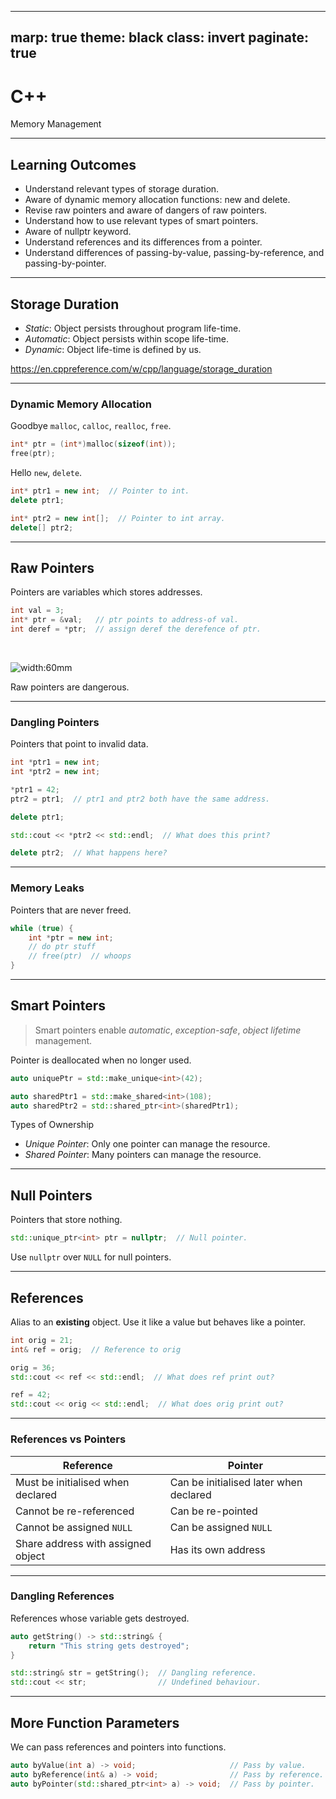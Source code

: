 -------------------
marp: true
theme: black
class: invert
paginate: true
-------------------

# C++

Memory Management

<!--

-->


-------------------
## Learning Outcomes

- Understand relevant types of storage duration. 
- Aware of dynamic memory allocation functions: new and delete. 
- Revise raw pointers and aware of dangers of raw pointers. 
- Understand how to use relevant types of smart pointers. 
- Aware of nullptr keyword. 
- Understand references and its differences from a pointer. 
- Understand differences of passing-by-value, passing-by-reference, and passing-by-pointer.

-------------------
## Storage Duration

- *Static*: Object persists throughout program life-time.
- *Automatic*: Object persists within scope life-time.
- *Dynamic*: Object life-time is defined by us.

https://en.cppreference.com/w/cpp/language/storage_duration

<!-- 

This is another parameter of objects and variables.

Storage durations tells us when an object is allocated in memory and deallocated.

Static storage duration:
    This includes global variables, variables declared with static or extern.

    As a result, we can only have one instance of this object which can cause naming conflicts. Bad.

Automatic storage duration:
    All objects have automatic storage duration by default unless it's static.

    Won't go through this, because it's basically scopes.

Dynamic storage duration:
    We tell the compiler how long an object will live for using dynamic memory allocation functions.
 -->

-------------------
### Dynamic Memory Allocation

Goodbye `malloc`, `calloc`, `realloc`, `free`.
```cpp
int* ptr = (int*)malloc(sizeof(int));
free(ptr);
```

Hello `new`, `delete`.
```cpp
int* ptr1 = new int;  // Pointer to int.
delete ptr1;

int* ptr2 = new int[];  // Pointer to int array.
delete[] ptr2;
```

<!-- 

C++ introduces new and delete keywords to replace C-style memory allocation.

C-style memory allocation is very clunky.

Now you know what new and delete is. Don't ever use it.

 -->

-------------------
## Raw Pointers

Pointers are variables which stores addresses.

```cpp
int val = 3;
int* ptr = &val;   // ptr points to address-of val.
int deref = *ptr;  // assign deref the derefence of ptr.
```

<br>

![width:60mm](images/cpp2-raw-pointer.png)

Raw pointers are dangerous.

<!-- 

C++ has pointers, exactly the same as C.

But in C++ we call them raw pointers because we have to manage the lifetime of the pointer ourselves. Very exposed. Which is why we don't ever want to use raw pointers.

When derefencing ptr:
    Go to address that ptr is storing.
    Get the value at that address.

Show raw-pointers.cpp

Raw pointers are very dangerous though. Any ideas why?

 -->

-------------------
### Dangling Pointers

Pointers that point to invalid data.

```cpp
int *ptr1 = new int;
int *ptr2 = new int;

*ptr1 = 42;
ptr2 = ptr1;  // ptr1 and ptr2 both have the same address.

delete ptr1;

std::cout << *ptr2 << std::endl;  // What does this print?

delete ptr2;  // What happens here?
```

<!-- 

Dangling pointers are pointers that point to invalid data.

Show dangling-pointers.cpp

In this example, we have two pointers pointing to the same address.
    We free one of the pointers.

    We print out ptr2. What happens? Everything can be fine, we can crash, get undefined behaviour.

    We free ptr2. What happens? Double free, get undefined behaviour.

It's bad.

 -->

-------------------
### Memory Leaks

Pointers that are never freed.

```cpp
while (true) {
    int *ptr = new int;
    // do ptr stuff
    // free(ptr)  // whoops
}
```

<!-- 

Even more dangerous than dangling pointers are memory leaks.

In this example, we keep allocating memory and forget to free it.
    Our computer only has finite memory. Luckily modern OS's deal with memory leaks very well. The OS will eventually force the program to terminate.

 -->

-------------------
## Smart Pointers

> Smart pointers enable *automatic*, *exception-safe*, *object lifetime* management.

Pointer is deallocated when no longer used.

```cpp
auto uniquePtr = std::make_unique<int>(42);

auto sharedPtr1 = std::make_shared<int>(108);
auto sharedPtr2 = std::shared_ptr<int>(sharedPtr1);
```
Types of Ownership
- *Unique Pointer*: Only one pointer can manage the resource.
- *Shared Pointer*: Many pointers can manage the resource.

<!--

How do we avoid all the dangers of raw pointers?

C++ introduces smart pointers.
    Exactly the same as raw pointers but everything is managed for us. Smart pointers actually uses raw pointers, new and delete under the hood.

    Smart pointers have automatic storage duration. Remember what automatic is? Smart pointers get deallocated when out-of-scope, therefore we don't get dangling pointers nor memory leaks.

    Therefore if you want to use pointers, ONLY use smart pointers.

There are two main types of smart pointers that you may use:
    There are more types but not important.

    Unique pointers only lets a single pointer manage the resource. When the unique pointer is out of scope, the resource gets destroyed.

    Shared pointers lets many pointers manage the resource. When the LAST shared pointer is out of scope, i.e. there are no more pointers managing the resource, then the resource gets destroyed.

 -->


-------------------
## Null Pointers

Pointers that store nothing.

```cpp
std::unique_ptr<int> ptr = nullptr;  // Null pointer.
```

Use `nullptr` over `NULL` for null pointers.

<!-- 

C++ introduces a keyword for null pointers called surprisingly nullptr.

nullptr is pointer datatype.
NULL is an integer of void* datatype.

 -->


-------------------
## References

Alias to an **existing** object.
Use it like a value but behaves like a pointer.

```cpp
int orig = 21;
int& ref = orig;  // Reference to orig

orig = 36;
std::cout << ref << std::endl;  // What does ref print out?

ref = 42;
std::cout << orig << std::endl;  // What does orig print out?
```

<!--

C++ introduces references:
    Very convenient semantic that lets you use variables that behaves like pointers.

Benefits of references:
    Can be considered syntactic sugar over pointers.

    You can chain pass references as arguments through multiple function calls unlike pointers. It's a lot easier to pass references as arguments over pointers.

    Whether references can't be assigned NULL or can't be reassigned depends on your use-case.

Show references.cpp

 -->


-------------------
### References vs Pointers

Reference | Pointer
-|-|
Must be initialised when declared | Can be initialised later when declared
Cannot be re-referenced | Can be re-pointed
Cannot be assigned `NULL` | Can be assigned `NULL`
Share address with assigned object | Has its own address


-------------------
### Dangling References

References whose variable gets destroyed.

```cpp
auto getString() -> std::string& {
    return "This string gets destroyed";
}

std::string& str = getString();  // Dangling reference.
std::cout << str;                // Undefined behaviour.
```

<!-- 

Even though references can't be assigned NULL, it can still dangle.

Be aware of dangling references.

Trying to use a dangling references is undefined behaviour.

 -->

-------------------
## More Function Parameters

We can pass references and pointers into functions.

```cpp
auto byValue(int a) -> void;                     // Pass by value.
auto byReference(int& a) -> void;                // Pass by reference.
auto byPointer(std::shared_ptr<int> a) -> void;  // Pass by pointer.
```

<!-- 

Show passing-by.cpp

Passing by value.
    We can modify the variable inside the function, and it doesn't modify the original variable.

Passing by reference.
    Modifying the reference inside the function will modify the original variable outside the function.

Passing by pointer.
    Modifying the pointer inside the function will modify the dereferenced value of the pointer.

    Some caveats however. The pointer to be passed must be a shared pointer because passing in a smart pointer means that a new smart pointer will be created and will take ownership of the resource.

We should prefer to pass by reference
    It's simpler

    More convenient

 -->